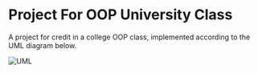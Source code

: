 <h1>Project For OOP University Class</h1>
<p>A project for credit in a college OOP class, implemented according to the UML diagram below.</p>
<img src="https://i.postimg.cc/BQYbgvBJ/uml.jpg" alt="UML">
